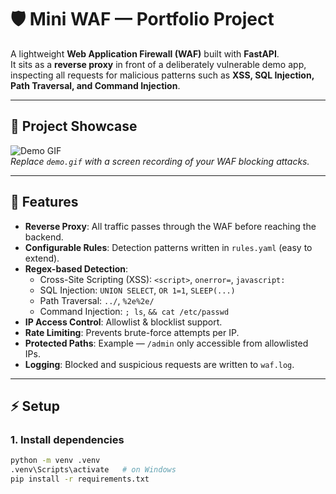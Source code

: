 # 🛡️ Mini WAF — Portfolio Project

A lightweight **Web Application Firewall (WAF)** built with **FastAPI**.  
It sits as a **reverse proxy** in front of a deliberately vulnerable demo app, inspecting all requests for malicious patterns such as **XSS, SQL Injection, Path Traversal, and Command Injection**.

---

## 🎥 Project Showcase
![Demo GIF](/media.MINIWAFSNAPSHOTS.gif)  
*Replace `demo.gif` with a screen recording of your WAF blocking attacks.*

---

## 🚀 Features
- **Reverse Proxy**: All traffic passes through the WAF before reaching the backend.  
- **Configurable Rules**: Detection patterns written in `rules.yaml` (easy to extend).  
- **Regex-based Detection**:
  - Cross-Site Scripting (XSS): `<script>`, `onerror=`, `javascript:`  
  - SQL Injection: `UNION SELECT`, `OR 1=1`, `SLEEP(...)`  
  - Path Traversal: `../`, `%2e%2e/`  
  - Command Injection: `; ls`, `&& cat /etc/passwd`  
- **IP Access Control**: Allowlist & blocklist support.  
- **Rate Limiting**: Prevents brute-force attempts per IP.  
- **Protected Paths**: Example — `/admin` only accessible from allowlisted IPs.  
- **Logging**: Blocked and suspicious requests are written to `waf.log`.

---

## ⚡ Setup

### 1. Install dependencies
```bash
python -m venv .venv
.venv\Scripts\activate   # on Windows
pip install -r requirements.txt
